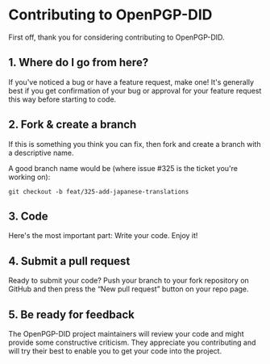 # Contributing to OpenPGP-DID

First off, thank you for considering contributing to OpenPGP-DID. 

## 1. Where do I go from here?

If you've noticed a bug or have a feature request, make one! It's generally best if you get confirmation of your bug or approval for your feature request this way before starting to code.

## 2. Fork & create a branch

If this is something you think you can fix, then fork and create a branch with a descriptive name.

A good branch name would be (where issue #325 is the ticket you're working on):

```shell
git checkout -b feat/325-add-japanese-translations
```

## 3. Code

Here's the most important part: Write your code. Enjoy it!

## 4. Submit a pull request

Ready to submit your code? Push your branch to your fork repository on GitHub and then press the “New pull request” button on your repo page.

## 5. Be ready for feedback

The OpenPGP-DID project maintainers will review your code and might provide some constructive criticism. They appreciate you contributing and will try their best to enable you to get your code into the project.
